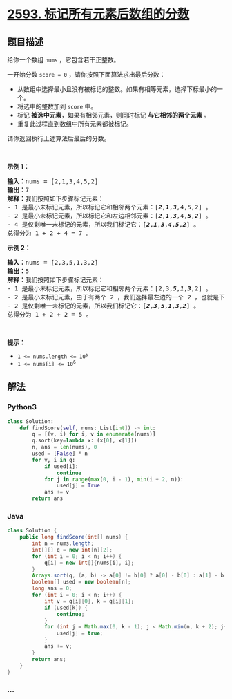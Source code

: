 # [2593. 标记所有元素后数组的分数](https://leetcode-cn.com/problems/find-score-of-an-array-after-marking-all-elements)



## 题目描述

<!-- 这里写题目描述 -->

<p>给你一个数组&nbsp;<code>nums</code>&nbsp;，它包含若干正整数。</p>

<p>一开始分数&nbsp;<code>score = 0</code>&nbsp;，请你按照下面算法求出最后分数：</p>

<ul>
	<li>从数组中选择最小且没有被标记的整数。如果有相等元素，选择下标最小的一个。</li>
	<li>将选中的整数加到&nbsp;<code>score</code>&nbsp;中。</li>
	<li>标记 <strong>被选中元素</strong>，如果有相邻元素，则同时标记&nbsp;<strong>与它相邻的两个元素</strong>&nbsp;。</li>
	<li>重复此过程直到数组中所有元素都被标记。</li>
</ul>

<p>请你返回执行上述算法后最后的分数。</p>

<p>&nbsp;</p>

<p><strong>示例 1：</strong></p>

<pre><b>输入：</b>nums = [2,1,3,4,5,2]
<b>输出：</b>7
<b>解释：</b>我们按照如下步骤标记元素：
- 1 是最小未标记元素，所以标记它和相邻两个元素：[<em><strong>2</strong></em>,<em><strong>1</strong></em>,<em><strong>3</strong></em>,4,5,2] 。
- 2 是最小未标记元素，所以标记它和左边相邻元素：[<em><strong>2</strong></em>,<em><strong>1</strong></em>,<em><strong>3</strong></em>,4,<em><strong>5</strong></em>,<em><strong>2</strong></em>] 。
- 4 是仅剩唯一未标记的元素，所以我们标记它：[<em><strong>2</strong></em>,<em><strong>1</strong></em>,<em><strong>3</strong></em>,<em><strong>4</strong></em>,<em><strong>5</strong></em>,<em><strong>2</strong></em>] 。
总得分为 1 + 2 + 4 = 7 。
</pre>

<p><strong>示例 2：</strong></p>

<pre><b>输入：</b>nums = [2,3,5,1,3,2]
<b>输出：</b>5
<b>解释：</b>我们按照如下步骤标记元素：
- 1 是最小未标记元素，所以标记它和相邻两个元素：[2,3,<em><strong>5</strong></em>,<em><strong>1</strong></em>,<em><strong>3</strong></em>,2] 。
- 2 是最小未标记元素，由于有两个 2 ，我们选择最左边的一个 2 ，也就是下标为 0 处的 2 ，以及它右边相邻的元素：[<em><strong>2</strong></em>,<em><strong>3</strong></em>,<em><strong>5</strong></em>,<em><strong>1</strong></em>,<em><strong>3</strong></em>,2] 。
- 2 是仅剩唯一未标记的元素，所以我们标记它：[<em><strong>2</strong></em>,<em><strong>3</strong></em>,<em><strong>5</strong></em>,<em><strong>1</strong></em>,<em><strong>3</strong></em>,<em><strong>2</strong></em>] 。
总得分为 1 + 2 + 2 = 5 。
</pre>

<p>&nbsp;</p>

<p><strong>提示：</strong></p>

<ul>
	<li><code>1 &lt;= nums.length &lt;= 10<sup>5</sup></code></li>
	<li><code>1 &lt;= nums[i] &lt;= 10<sup>6</sup></code></li>
</ul>


## 解法

<!-- 这里可写通用的实现逻辑 -->

<!-- tabs:start -->

### **Python3**

<!-- 这里可写当前语言的特殊实现逻辑 -->

```python
class Solution:
    def findScore(self, nums: List[int]) -> int:
        q = [(v, i) for i, v in enumerate(nums)]
        q.sort(key=lambda x: (x[0], x[1]))
        n, ans = len(nums), 0
        used = [False] * n
        for v, i in q:
            if used[i]:
                continue
            for j in range(max(0, i - 1), min(i + 2, n)):
                used[j] = True
            ans += v
        return ans
```

### **Java**

<!-- 这里可写当前语言的特殊实现逻辑 -->

```java
class Solution {
    public long findScore(int[] nums) {
        int n = nums.length;
        int[][] q = new int[n][2];
        for (int i = 0; i < n; i++) {
            q[i] = new int[]{nums[i], i};
        }
        Arrays.sort(q, (a, b) -> a[0] != b[0] ? a[0] - b[0] : a[1] - b[1]);
        boolean[] used = new boolean[n];
        long ans = 0;
        for (int i = 0; i < n; i++) {
            int v = q[i][0], k = q[i][1];
            if (used[k]) {
                continue;
            }
            for (int j = Math.max(0, k - 1); j < Math.min(n, k + 2); j++) {
                used[j] = true;
            }
            ans += v;
        }
        return ans;
    }
}
```

### **...**

```

```

<!-- tabs:end -->
